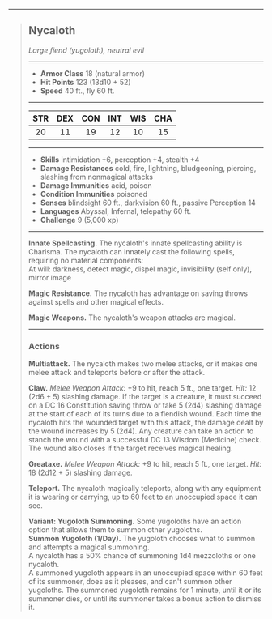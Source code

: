***
> ## Nycaloth
> *Large fiend (yugoloth), neutral evil*
> 
> ***
> 
> - **Armor Class** 18 (natural armor)
> - **Hit Points** 123 (13d10 + 52)
> - **Speed** 40 ft., fly 60 ft.
> 
> ***
> 
> |STR|DEX|CON|INT|WIS|CHA|
> |:---:|:---:|:---:|:---:|:---:|:---:|
> |20|11|19|12|10|15|
> 
> ***
> 
> - **Skills** intimidation +6, perception +4, stealth +4
> - **Damage Resistances** cold, fire, lightning, bludgeoning, piercing, slashing from nonmagical attacks
> - **Damage Immunities** acid, poison
> - **Condition Immunities** poisoned
> - **Senses** blindsight 60 ft., darkvision 60 ft., passive Perception 14
> - **Languages** Abyssal, Infernal, telepathy 60 ft.
> - **Challenge** 9 (5,000 xp)
> 
> ***
> 
> **Innate Spellcasting.** The nycaloth's innate spellcasting ability is Charisma. The nycaloth can innately cast the following spells, requiring no material components:  
> At will: darkness, detect magic, dispel magic, invisibility (self only), mirror image
> 
> **Magic Resistance.** The nycaloth has advantage on saving throws against spells and other magical effects.
> 
> **Magic Weapons.** The nycaloth's weapon attacks are magical.
> 
> ***
> 
> ### Actions
> **Multiattack.** The nycaloth makes two melee attacks, or it makes one melee attack and teleports before or after the attack.
> 
> **Claw.** *Melee Weapon Attack:* +9 to hit, reach 5 ft., one target. *Hit:* 12 (2d6 + 5) slashing damage. If the target is a creature, it must succeed on a DC 16 Constitution saving throw or take 5 (2d4) slashing damage at the start of each of its turns due to a fiendish wound. Each time the nycaloth hits the wounded target with this attack, the damage dealt by the wound increases by 5 (2d4). Any creature can take an action to stanch the wound with a successful DC 13 Wisdom (Medicine) check. The wound also closes if the target receives magical healing.
> 
> **Greataxe.** *Melee Weapon Attack:* +9 to hit, reach 5 ft., one target. *Hit:* 18 (2d12 + 5) slashing damage.
> 
> **Teleport.** The nycaloth magically teleports, along with any equipment it is wearing or carrying, up to 60 feet to an unoccupied space it can see.
> 
> **Variant: Yugoloth Summoning.** Some yugoloths have an action option that allows them to summon other yugoloths.  
> **Summon Yugoloth (1/Day).** The yugoloth chooses what to summon and attempts a magical summoning.  
> A nycaloth has a 50% chance of summoning 1d4 mezzoloths or one nycaloth.  
> A summoned yugoloth appears in an unoccupied space within 60 feet of its summoner, does as it pleases, and can't summon other yugoloths. The summoned yugoloth remains for 1 minute, until it or its summoner dies, or until its summoner takes a bonus action to dismiss it.